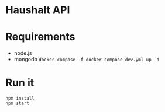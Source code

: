 # Haushalt API

# Requirements

* node.js
* mongodb `docker-compose -f docker-compose-dev.yml up -d`

# Run it

    npm install
    npm start
